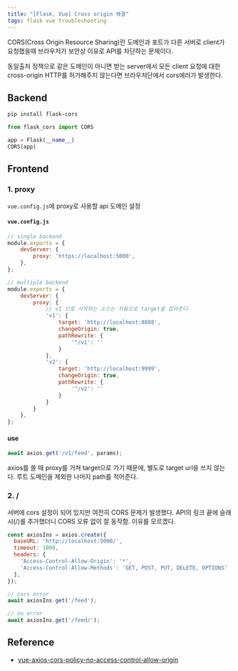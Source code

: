 ```yaml
---
title: "[Flask, Vue] Cross origin 해결"
tags: flask vue troubleshooting
---
```


CORS(Cross Origin Resource Sharing)란 도메인과 포트가 다른 서버로 client가 요청했을때 브라우저가 보안상 이유로 API를 차단하는 문제이다.

동일출처 정책으로 같은 도메인이 아니면 받는 server에서 모든 client 요청에 대한 cross-origin HTTP를 허가해주지 않는다면 브라우저단에서 cors에러가 발생한다.

<!--more-->

## Backend

```sh
pip install flask-cors
```

```py
from flask_cors import CORS

app = Flask(__name__)
CORS(app)
```

## Frontend

### 1. proxy

`vue.config.js`에 proxy로 사용할 api 도메인 설정

#### `vue.config.js`

```js
// single backend
module.exports = {
    devServer: {
        proxy: 'https://localhost:5000',
    },
};

// multiple backend
module.exports = {
    devServer: {
        proxy: {
            // v1 으로 시작하는 소스는 자동으로 target을 잡아준다
            'v1': {
                target: 'http://localhost:8888',
                changeOrigin: true,
                pathRewrite: {
                    '^/v1': ''
                }
            },
            'v2': {
                target: 'http://localhost:9999',
                changeOrigin: true,
                pathRewrite: {
                    '^/v2': ''
                }
            }
        }
    },
};
```

#### use

```js
await axios.get('/v1/feed', params);
```

axios를 쓸 때 proxy를 거쳐 target으로 가기 때문에, 별도로 target url을 쓰지 않는다. 루트 도메인을 제외한 나머지 path를 적어준다.

### 2. /

서버에 cors 설정이 되어 있지만 여전히 CORS 문제가 발생했다. API의 링크 끝에 슬래시(/)를 추가했더니 CORS 오류 없이 잘 동작함.
이유를 모르겠다.

```js
const axiosIns = axios.create({
  baseURL: 'http://localhost:5000/',
  timeout: 1000,
  headers: { 
    'Access-Control-Allow-Origin': '*',
    'Access-Control-Allow-Methods': 'GET, POST, PUT, DELETE, OPTIONS'
  },
});

// cors error
await axiosIns.get('/feed');

// no error
await axiosIns.get('/feed/');
```

## Reference

- [vue-axios-cors-policy-no-access-control-allow-origin](https://stackoverflow.com/questions/55883984/vue-axios-cors-policy-no-access-control-allow-origin)
